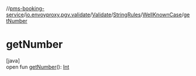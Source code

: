 //[pms-booking-service](../../../../../index.md)/[io.envoyproxy.pgv.validate](../../../index.md)/[Validate](../../index.md)/[StringRules](../index.md)/[WellKnownCase](index.md)/[getNumber](get-number.md)

# getNumber

[java]\
open fun [getNumber](get-number.md)(): [Int](https://kotlinlang.org/api/core/kotlin-stdlib/kotlin/-int/index.html)